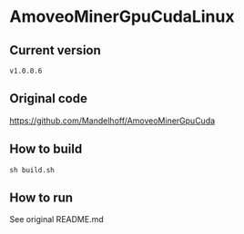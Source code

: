 # AmoveoMinerGpuCudaLinux

## Current version

`v1.0.0.6`

## Original code

https://github.com/Mandelhoff/AmoveoMinerGpuCuda

## How to build

```
sh build.sh
```

## How to run

See original README.md
